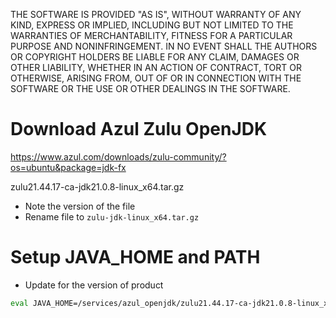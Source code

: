THE SOFTWARE IS PROVIDED "AS IS", WITHOUT WARRANTY OF ANY KIND, EXPRESS OR IMPLIED, INCLUDING BUT NOT LIMITED TO THE WARRANTIES OF MERCHANTABILITY, FITNESS FOR A PARTICULAR PURPOSE AND NONINFRINGEMENT. IN NO EVENT SHALL THE AUTHORS OR COPYRIGHT HOLDERS BE LIABLE FOR ANY CLAIM, DAMAGES OR OTHER LIABILITY, WHETHER IN AN ACTION OF CONTRACT, TORT OR OTHERWISE, ARISING FROM, OUT OF OR IN CONNECTION WITH THE SOFTWARE OR THE USE OR OTHER DEALINGS IN THE SOFTWARE.

# Download Azul Zulu OpenJDK

https://www.azul.com/downloads/zulu-community/?os=ubuntu&package=jdk-fx

zulu21.44.17-ca-jdk21.0.8-linux_x64.tar.gz

- Note the version of the file
- Rename file to `zulu-jdk-linux_x64.tar.gz`

# Setup JAVA_HOME and PATH

- Update for the version of product

```bash linenums="1"
eval JAVA_HOME=/services/azul_openjdk/zulu21.44.17-ca-jdk21.0.8-linux_x64 PATH=/services/azul_openjdk/zulu21.44.17-ca-jdk21.0.8-linux_x64/bin:$PATH java --version
```
